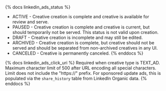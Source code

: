 {% docs linkedin_ads_status %}
- ACTIVE - Creative creation is complete and creative is available for review and serve.
- PAUSED - Creative creation is complete and creative is current, but should temporarily not be served. This status is not valid upon creation.
- DRAFT - Creative creation is incomplete and may still be edited.
- ARCHIVED - Creative creation is complete, but creative should not be served and should be separated from non-archived creatives in any UI.
- CANCELED - Creative is permanently canceled.
{% enddocs %}

{% docs linkedin_ads_click_uri %}
Required when creative type is TEXT_AD. Maximum character limit of 500 after URL encoding all special characters. 
Limit does not include the "https://" prefix.
For sponsored update ads, this is populated via the `share_history` table from LinkedIn Organic data.
{% enddocs %}
